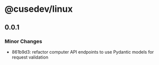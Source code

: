 # @cusedev/linux

## 0.0.1

### Minor Changes

- 861b9d3: refactor computer API endpoints to use Pydantic models for request validation
